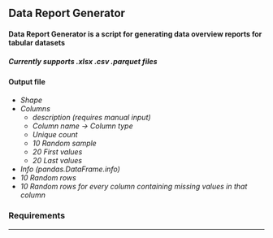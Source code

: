## Data Report Generator

#### Data Report Generator is a script for generating data overview reports for tabular datasets

##### *Currently supports .xlsx .csv .parquet files*


#### Output file
* *Shape*
* *Columns*
    * *description (requires manual input)*
    * *Column name -> Column type*
    * *Unique count*
    * *10 Random sample*
    * *20 First values*
    * *20 Last values*
* *Info (pandas.DataFrame.info)*
* *10 Random rows*
* *10 Random rows for every column containing missing values in that column*

### Requirements
------------
